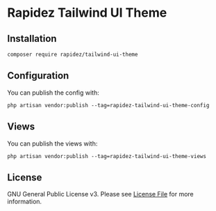 # Rapidez Tailwind UI Theme

## Installation

```
composer require rapidez/tailwind-ui-theme
```

## Configuration

You can publish the config with:
```
php artisan vendor:publish --tag=rapidez-tailwind-ui-theme-config
```

## Views

You can publish the views with:
```
php artisan vendor:publish --tag=rapidez-tailwind-ui-theme-views
```

## License

GNU General Public License v3. Please see [License File](LICENSE) for more information.
